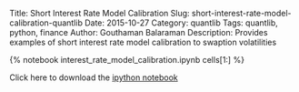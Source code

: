 Title: Short Interest Rate Model Calibration
Slug: short-interest-rate-model-calibration-quantlib
Date: 2015-10-27
Category: quantlib
Tags: quantlib, python, finance
Author: Gouthaman Balaraman
Description: Provides examples of short interest rate model calibration to swaption volatilities

{% notebook  interest_rate_model_calibration.ipynb cells[1:]  %}

Click here to download the [ipython notebook](/extra/notebooks/interest_rate_model_calibration.ipynb)
